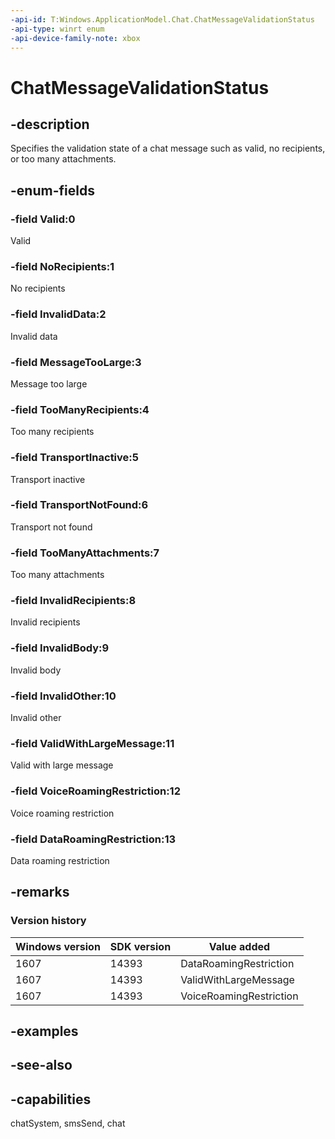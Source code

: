 ```yaml
---
-api-id: T:Windows.ApplicationModel.Chat.ChatMessageValidationStatus
-api-type: winrt enum
-api-device-family-note: xbox
---
```


<!-- Enumeration syntax
public enum Windows.ApplicationModel.Chat.ChatMessageValidationStatus : int
-->

# ChatMessageValidationStatus

## -description
Specifies the validation state of a chat message such as valid, no recipients, or too many attachments.

## -enum-fields
### -field Valid:0
Valid

### -field NoRecipients:1
No recipients

### -field InvalidData:2
Invalid data

### -field MessageTooLarge:3
Message too large

### -field TooManyRecipients:4
Too many recipients

### -field TransportInactive:5
Transport inactive

### -field TransportNotFound:6
Transport not found

### -field TooManyAttachments:7
Too many attachments

### -field InvalidRecipients:8
Invalid recipients

### -field InvalidBody:9
Invalid body

### -field InvalidOther:10
Invalid other

### -field ValidWithLargeMessage:11
Valid with large message

### -field VoiceRoamingRestriction:12
Voice roaming restriction

### -field DataRoamingRestriction:13
Data roaming restriction


## -remarks

### Version history

| Windows version | SDK version | Value added |
| -- | -- | -- |
| 1607 | 14393 | DataRoamingRestriction |
| 1607 | 14393 | ValidWithLargeMessage |
| 1607 | 14393 | VoiceRoamingRestriction |

## -examples

## -see-also
## -capabilities
chatSystem, smsSend, chat
